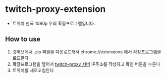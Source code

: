 # twitch-proxy-extension

- 트위치 한국 1080p 우회 확장프로그램입니다.

## How to use

1. 깃허브에서 .zip 파일을 다운로드해서 chrome://extensions 에서 확장프로그램을 로드한다
2. 확장프로그램을 열어서 [twitch-proxy 서버](https://github.com/stupidJoon/twitch-proxy) IP주소를 작성하고 확인 버튼을 누른다
3. 트위치를 새로고침한다
